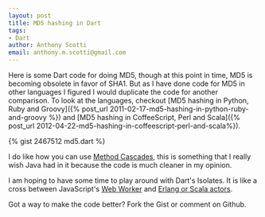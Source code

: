 ```yaml
--- 
layout: post
title: MD5 hashing in Dart
tags: 
- Dart
author: Anthony Scotti
email: anthony.m.scotti@gmail.com
---
```

Here is some Dart code for doing MD5, though at this point in time, MD5 is becoming obsolete in favor of SHA1. But as I have done code for MD5 in other languages I figured I would duplicate the code for another comparison. To look at the languages, checkout [MD5 hashing in Python, Ruby and Groovy]({% post_url 2011-02-17-md5-hashing-in-python-ruby-and-groovy %}) and [MD5 hashing in CoffeeScript, Perl and Scala]({% post_url 2012-04-22-md5-hashing-in-coffeescript-perl-and-scala%}).

{% gist 2467512 md5.dart %}

I do like how you can use [Method Cascades](http://tmblr.co/Zl1k2ujH3EsC), this is something that I really wish Java had in it because the code is much cleaner in my opinion.

I am hoping to have some time to play around with Dart's Isolates. It is like a cross between JavaScript's [Web Worker](http://www.html5rocks.com/en/tutorials/workers/basics/) and [Erlang or Scala actors](http://savanne.be/articles/concurrency-in-erlang-scala/).

Got a way to make the code better? Fork the Gist or comment on Github.